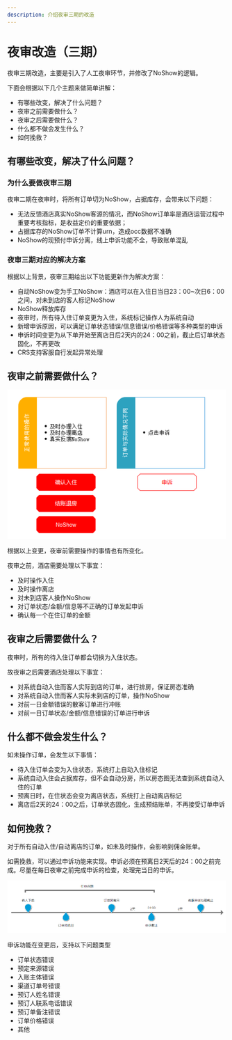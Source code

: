 ```yaml
---
description: 介绍夜审三期的改造
---
```


# 夜审改造（三期）

夜审三期改造，主要是引入了人工夜审环节，并修改了NoShow的逻辑。

下面会根据以下几个主题来做简单讲解：

* 有哪些改变，解决了什么问题？
* 夜审之前需要做什么？
* 夜审之后需要做什么？
* 什么都不做会发生什么？
* 如何挽救？

## 有哪些改变，解决了什么问题？

### 为什么要做夜审三期

夜审二期在夜审时，将所有订单切为NoShow，占据库存，会带来以下问题：

* 无法反馈酒店真实NoShow客源的情况，而NoShow订单率是酒店运营过程中重要考核指标，是收益定价的重要依据；
* 占据库存的NoShow订单不计算urn，造成occ数据不准确
* NoShow的现预付申诉分离，线上申诉功能不全，导致账单混乱

### 夜审三期对应的解决方案

根据以上背景，夜审三期给出以下功能更新作为解决方案：

* 自动NoShow变为手工NoShow：酒店可以在入住日当日23：00~次日6：00之间，对未到店的客人标记NoShow
* NoShow释放库存
* 夜审时，所有待入住订单变更为入住，系统标记操作人为系统自动
* 新增申诉原因，可以满足订单状态错误/信息错误/价格错误等多种类型的申诉
* 申诉时间变更为从下单开始至离店日后2天内的24：00之前，截止后订单状态固化，不再更改
* CRS支持客服自行发起异常处理

## 夜审之前需要做什么？

![](../.gitbook/assets/image%20%28442%29.png)

根据以上变更，夜审前需要操作的事情也有所变化。

夜审之前，酒店需要处理以下事宜：

* 及时操作入住
* 及时操作离店
* 对未到店客人操作NoShow
* 对订单状态/金额/信息等不正确的订单发起申诉
* 确认每一个在住订单的金额

## 夜审之后需要做什么？

夜审时，所有的待入住订单都会切换为入住状态。

故夜审之后需要酒店处理以下事宜：

* 对系统自动入住而客人实际到店的订单，进行排房，保证房态准确
* 对系统自动入住而客人实际未到店的订单，操作NoShow
* 对前一日金额错误的散客订单进行冲账
* 对前一日订单状态/金额/信息错误的订单进行申诉

## 什么都不做会发生什么？

如未操作订单，会发生以下事情：

* 待入住订单会变为入住状态，系统打上自动入住标记
* 系统自动入住会占据库存，但不会自动分房，所以房态图无法查到系统自动入住的订单
* 预离日时，在住状态会变为离店状态，系统打上自动离店标记
* 离店后2天的24：00之后，订单状态固化，生成预结账单，不再接受订单申诉

## 如何挽救？

对于所有自动入住/自动离店的订单，如未及时操作，会影响到佣金账单。

如需挽救，可以通过申诉功能来实现。申诉必须在预离日2天后的24：00之前完成。尽量在每日夜审之前完成申诉的检查，处理完当日的申诉。

![](../.gitbook/assets/image%20%28268%29.png)

申诉功能在变更后，支持以下问题类型

* 订单状态错误
* 预定来源错误
* 入账主体错误
* 渠道订单号错误
* 预订人姓名错误
* 预订人联系电话错误
* 预订单备注错误
* 订单价格错误
* 其他



